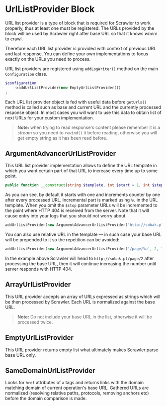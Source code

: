 # UrlListProvider Block
URL list provider is a type of block that is required for Scrawler to work properly,
thus at least one must be registered. The URLs provided by the block will be used
by Scrawler right after base URL so that it knows _where_ to crawl.

Therefore each URL list provider is provided with context of previous URL and last
response. You can define your own implementations to focus exactly on the URLs
you need to process.

URL list providers are registered using `addLogWriter()` method on the main
`Configuration` class.

```php
$configuration
    ->addUrlListProvider(new EmptyUrlListProvider())
;
```

Each URL list provider object is fed with useful data before `getUrls()` method
is called such as base and current URL and the currently processed response
object. In most cases you will want to use this data to obtain list of next
URLs for your custom implementation.

> **Note:** when trying to read response's content please remember it is a
> _stream_ so you need to `rewind()` it before reading, otherwise you will
> get empty string as it has been read before.

## ArgumentAdvancerUrlListProvider
This URL list provider implementation allows to define the URL template in which
you want certain part of that URL to increase every time up to some point.

```php
public function __construct(string $template, int $start = 1, int $step = 1, ?int $stop = null)
```

As you can see, by default it starts with one and increments counter by one after
every processed URL. Incremental part is marked using `%u` in the URL template.
When you omit the `$stop` parameter URLs will be incremented to the point where
HTTP 404 is received from the server. Note that it will cause entry into your logs
that you should not worry about.

```php
addUrlListProvider(new ArgumentAdvancerUrlListProvider('http://sobak.pl/page/%u', 2, 1))
```

You can also use relative URL in the template — in such case your base URL
will be prepended to it so the repetition can be avoided:

```php
addUrlListProvider(new ArgumentAdvancerUrlListProvider('/page/%u', 2, 1))
```

In the example above Scrawler will head to `http://sobak.pl/page/2` after
processing the base URL, then it will continue increasing the number until
server responds with HTTP 404.

## ArrayUrlListProvider
This URL provider accepts an array of URLs expressed as strings which will be
then processed by Scrawler. Each URL is normalized against the base URL.

> **Note:** Do not include your base URL in the list, otherwise it will be
> processed twice.

## EmptyUrlListProvider
This URL provider returns empty list what ultimately makes Scrawler parse base
URL only.

## SameDomainUrlListProvider
Looks for `href` attributes of `a` tags and returns links with the domain
matching domain of current operation's base URL. Gathered URLs are normalized
(resolving relative paths, protocols, removing anchors etc) before the domain
comparison is made.

